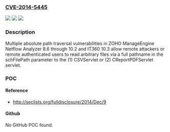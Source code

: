 ### [CVE-2014-5445](https://cve.mitre.org/cgi-bin/cvename.cgi?name=CVE-2014-5445)
![](https://img.shields.io/static/v1?label=Product&message=n%2Fa&color=blue)
![](https://img.shields.io/static/v1?label=Version&message=n%2Fa&color=blue)
![](https://img.shields.io/static/v1?label=Vulnerability&message=n%2Fa&color=brighgreen)

### Description

Multiple absolute path traversal vulnerabilities in ZOHO ManageEngine Netflow Analyzer 8.6 through 10.2 and IT360 10.3 allow remote attackers or remote authenticated users to read arbitrary files via a full pathname in the schFilePath parameter to the (1) CSVServlet or (2) CReportPDFServlet servlet.

### POC

#### Reference
- http://seclists.org/fulldisclosure/2014/Dec/9

#### Github
No GitHub POC found.

